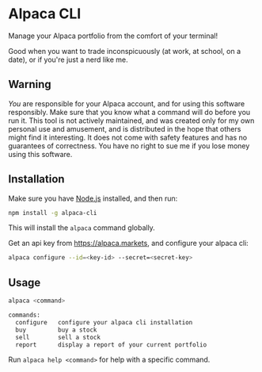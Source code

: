 # Alpaca CLI

Manage your Alpaca portfolio from the comfort of your terminal!

Good when you want to trade inconspicuously (at work, at school, on a date),
or if you're just a nerd like me.

## Warning

_You_ are responsible for your Alpaca account,
and for using this software responsibly.
Make sure that you know what a command will do before you run it.
This tool is not actively maintained, and was created only for my own personal use and amusement,
and is distributed in the hope that others might find it interesting.
It does not come with safety features and has no guarantees of correctness.
You have no right to sue me if you lose money using this software.

## Installation

Make sure you have [Node.js](https://nodejs.org/) installed,
and then run:

```sh
npm install -g alpaca-cli
```

This will install the `alpaca` command globally.

Get an api key from https://alpaca.markets, and configure your alpaca cli:

```sh
alpaca configure --id=<key-id> --secret=<secret-key>
```

## Usage

```sh
alpaca <command>

commands:
  configure   configure your alpaca cli installation
  buy         buy a stock
  sell        sell a stock
  report      display a report of your current portfolio
```

Run `alpaca help <command>` for help with a specific command.
